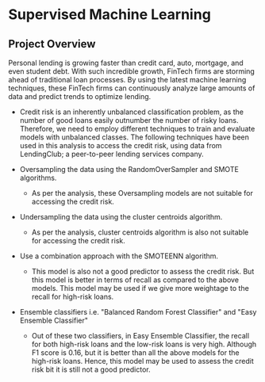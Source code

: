 # Supervised Machine Learning

## Project Overview
Personal lending is growing faster than credit card, auto, mortgage, and even student debt. With such incredible growth, 
FinTech firms are storming ahead of traditional loan processes. By using the latest machine learning techniques, 
these FinTech firms can continuously analyze large amounts of data and predict trends to optimize lending.



- Credit risk is an inherently unbalanced classification problem, as the number of good loans easily
  outnumber the number of risky loans. Therefore, we need to employ different techniques to train
  and evaluate models with unbalanced classes. The following techniques have been used in this analysis
  to access the credit risk, using data from LendingClub; a peer-to-peer lending services company.

- Oversampling the data using the RandomOverSampler and SMOTE algorithms.
	- As per the analysis, these Oversampling models  are not suitable for accessing the credit risk.
	
- Undersampling the data using the cluster centroids algorithm.
	- As per the analysis, cluster centroids algorithm is also not suitable for accessing the 
	  credit risk.

- Use a combination approach with the SMOTEENN algorithm.
	- This model is also not a good predictor to assess the credit risk. But this model is
	  better in terms of recall as compared to the above models. This model may be used if we give 
	  more weightage to the recall for high-risk loans.

- Ensemble classifiers i.e. "Balanced Random Forest Classifier" and "Easy Ensemble Classifier"
	- Out of these two classifiers, in Easy Ensemble Classifier, the recall for both high-risk loans
	  and the low-risk loans is very high. Although F1 score is 0.16, but it is better than all the 
	  above models for the high-risk loans. Hence, this model may be used to assess the credit risk 
	  bit it is still not a good predictor. 